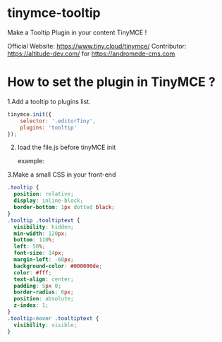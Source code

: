 # tinymce-tooltip
Make a Tooltip Plugin in your content TinyMCE !

Official Website: https://www.tiny.cloud/tinymce/
Contributor: https://altitude-dev.com/ for https://andromede-cms.com

# How to set the plugin in TinyMCE ?

1.Add a tooltip to plugins list.

```js
tinymce.init({
	selector: '.editorTiny',
	plugins: 'tooltip'
});
```

2. load the file.js before tinyMCE init

   example:
   <script src="/js/plugins/tooltip.js"></script>
   <script>
    	tinymce.init({
		selector: '.editorTiny',
		plugins: 'tooltip'
	});
   </script>

3.Make a small CSS in your front-end

```css
.tooltip {
  position: relative;
  display: inline-block;
  border-bottom: 1px dotted black;
}
.tooltip .tooltiptext {
  visibility: hidden;
  min-width: 120px;
  bottom: 110%;
  left: 50%;
  font-size: 14px;
  margin-left: -60px;
  background-color: #000000de;
  color: #fff;
  text-align: center;
  padding: 5px 0;
  border-radius: 6px;
  position: absolute;
  z-index: 1;
}
.tooltip:hover .tooltiptext {
  visibility: visible;
}
```
